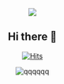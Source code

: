 <div align="center">
 <img src="https://capsule-render.vercel.app/api?type=Waving&color=30:,100:a82da8&height=250&section=header&text=Top-hoon&descSize=15&descAlignY=65&fontSize=70&fontColor=FFF" />
  
## Hi there 👋
 

[![Hits](https://hits.seeyoufarm.com/api/count/incr/badge.svg?url=https%3A%2F%2Fgithub.com%2Ftop-hoon&count_bg=%23B81D1D&title_bg=%23555555&icon=smugmug.svg&icon_color=%2309C234&title=%EC%96%B4%EC%84%9C%EC%98%A4%EC%8B%9C%EA%B0%9C&edge_flat=false)](https://hits.seeyoufarm.com)
  
![qqqqqq](https://github-readme-stats.vercel.app/api?username=top-hoon&show_icons=true&theme=blue)
  
<!-- ![Top Langs](https://github-readme-stats.vercel.app/api/top-langs/?username=top-hoon&layout=compact&theme=tokyonight) -->

  

<!--
**top-hoon/top-hoon** is a ✨ _special_ ✨ repository because its `README.md` (this file) appears on your GitHub profile.

Here are some ideas to get you started:

- 🔭 I’m currently working on ...
- 🌱 I’m currently learning ...
- 👯 I’m looking to collaborate on ...
- 🤔 I’m looking for help with ...
- 💬 Ask me about ...
- 📫 How to reach me: ...
- 😄 Pronouns: ...
- ⚡ Fun fact: ...
-->
</div>
